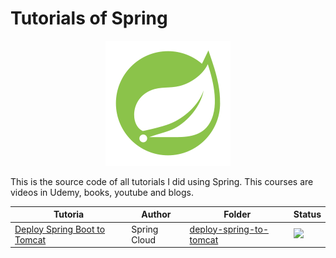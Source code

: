 # Tutorials of Spring

<p align="center"> 
<img src=".github/logo.png">
</p>

This is the source code of all tutorials I did using Spring. This courses are videos in Udemy, books, youtube and blogs.

| Tutoria | Author  | Folder | Status |
|---------|---------|--------|--------|
|[Deploy Spring Boot to Tomcat](https://www.springcloud.io/post/2022-09/springboot-tomcat/#gsc.tab=0)|Spring Cloud|[deploy-spring-to-tomcat](deploy-spring-to-tomcat)|![](https://img.shields.io/badge/status-completed-brightgreen)|